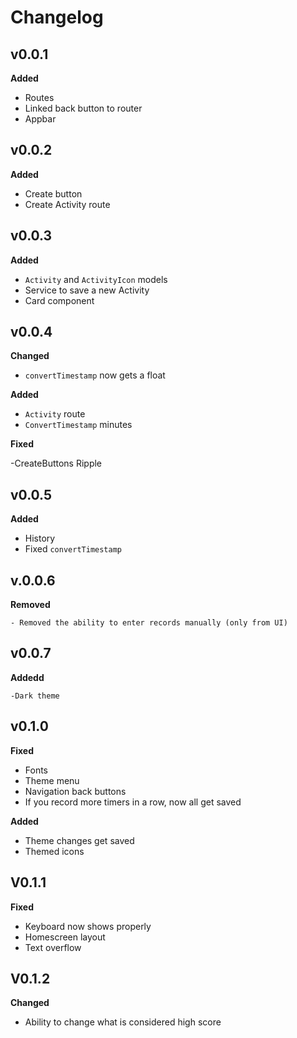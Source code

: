 # Changelog

## v0.0.1

**Added**

- Routes
- Linked back button to router
- Appbar


## v0.0.2

**Added**

- Create button
- Create Activity route

## v0.0.3

**Added**

- `Activity` and `ActivityIcon` models
- Service to save a new Activity
- Card component

## v0.0.4

**Changed**

- `convertTimestamp` now gets a float

**Added**

- `Activity` route
- `ConvertTimestamp` minutes 

**Fixed**

-CreateButtons Ripple

## v0.0.5

**Added**

- History
- Fixed `convertTimestamp`

## v.0.0.6

**Removed**

    - Removed the ability to enter records manually (only from UI)

## v0.0.7
    
**Addedd**

    -Dark theme

## v0.1.0

**Fixed**

- Fonts
- Theme menu
- Navigation back buttons
- If you record more timers in a row, now all get saved

**Added**

- Theme changes get saved
- Themed icons


## V0.1.1

**Fixed**

- Keyboard now shows properly
- Homescreen layout
- Text overflow

## V0.1.2

**Changed**

- Ability to change what is considered high score
